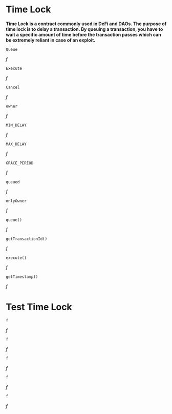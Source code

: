 # Time Lock
**Time Lock is a contract commonly used in DeFi and DAOs. The purpose of time lock is to delay a transaction. By queuing a transaction, you have to wait a specific amount of time before the transaction passes which can be extremely reliant in case of an exploit.**

```
Queue
```
*f*

```
Execute
```
*f*

```
Cancel
```
*f*

```
owner
```
*f*

```
MIN_DELAY
```
*f*

```
MAX_DELAY
```
*f*

```
GRACE_PERIOD
```
*f*

```
queued
```
*f*

```
onlyOwner
```
*f*

```
queue()
```
*f*

```
getTransactionId()
```
*f*

```
execute()
```
*f*

```
getTimestamp()
```
*f*

# Test Time Lock

```
f
```
*f*

```
f
```
*f*

```
f
```
*f*

```
f
```
*f*

```
f
```
*f*
